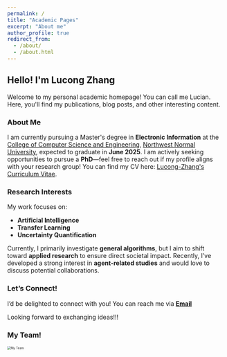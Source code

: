 ```yaml
---
permalink: /
title: "Academic Pages"
excerpt: "About me"
author_profile: true
redirect_from: 
  - /about/
  - /about.html
---
```


## Hello! I'm Lucong Zhang  

Welcome to my personal academic homepage! You can call me Lucian. Here, you'll find my publications, blog posts, and other interesting content.  

### About Me  

I am currently pursuing a Master's degree in **Electronic Information** at the [College of Computer Science and Engineering](https://jsj.nwnu.edu.cn/), [Northwest Normal University](https://www.nwnu.edu.cn/), expected to graduate in **June 2025**. I am actively seeking opportunities to pursue a **PhD**—feel free to reach out if my profile aligns with your research group! You can find my CV here: [Lucong-Zhang's Curriculum Vitae](../assets/ZLc_s_CV_EN.pdf).  

### Research Interests  

My work focuses on:  
- **Artificial Intelligence**  
- **Transfer Learning**  
- **Uncertainty Quantification**  

Currently, I primarily investigate **general algorithms**, but I aim to shift toward **applied research** to ensure direct societal impact. Recently, I’ve developed a strong interest in **agent-related studies** and would love to discuss potential collaborations.  

### Let’s Connect!  

I’d be delighted to connect with you! You can reach me via [**Email**](mailto:ccletterbox@163.com)  

Looking forward to exchanging ideas!!!

### My Team!  

<img src="../images/team.JPG" alt="My Team" style="zoom:50%">


